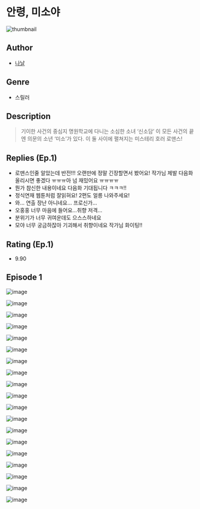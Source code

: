 # 안령, 미소야
![thumbnail](https://image-comic.pstatic.net/user_contents_data/challenge_comic/2023/05/24/364616/upload_7161959698390083172_480x623.jpeg)

## Author
- [나날](https://comic.naver.com/artistTitle?id=364616)

## Genre
- 스릴러

## Description
> 기이한 사건의 중심지 명원학교에 다니는 소심한 소녀 ‘신소담’ 이 모든 사건의 끝엔 의문의 소년 ‘미소’가 있다. 이 둘 사이에 펼쳐지는 미스테리 호러 로맨스!

## Replies (Ep.1)
- 로맨스인줄 알았는데 반전!!! 오랜만에 정말 긴장할면서 봤어요! 작가님 제발 다음화 올리시면 좋겠다 ㅠㅠㅠ아 넘 재밌어요 ㅠㅠㅠㅠ
- 뭔가 참신한 내용이네요 다음화 기대됩니다 ㅋㅋㅋ!!
- 정식연재 웹툰처럼 잘읽혀요! 2편도 얼릉 나와주세요!
- 와... 연출 장난 아니네요... 프로신가...
- 오홍홍 너무 마음에 들어요...취향 저격...
- 분위기가 너무 귀여운데도 으스스하네요
- 모야 너무 궁금하잖아 기괴해서 취향이네요 작가님 화이팅!!

## Rating (Ep.1)
- 9.90

## Episode 1
![image](https://image-comic.pstatic.net/user_contents_data/challenge_comic/2023/05/24/364616/upload_3847026690038838886.jpeg)

![image](https://image-comic.pstatic.net/user_contents_data/challenge_comic/2023/05/24/364616/upload_7004844756708701538.jpeg)

![image](https://image-comic.pstatic.net/user_contents_data/challenge_comic/2023/05/24/364616/upload_7305794510249078883.jpeg)

![image](https://image-comic.pstatic.net/user_contents_data/challenge_comic/2023/05/24/364616/upload_3905804184211960369.jpeg)

![image](https://image-comic.pstatic.net/user_contents_data/challenge_comic/2023/05/24/364616/upload_3703141110092411702.jpeg)

![image](https://image-comic.pstatic.net/user_contents_data/challenge_comic/2023/05/24/364616/upload_7220736286375555632.jpeg)

![image](https://image-comic.pstatic.net/user_contents_data/challenge_comic/2023/05/24/364616/upload_7293971458158834745.jpeg)

![image](https://image-comic.pstatic.net/user_contents_data/challenge_comic/2023/05/24/364616/upload_3618420617505825078.jpeg)

![image](https://image-comic.pstatic.net/user_contents_data/challenge_comic/2023/05/24/364616/upload_7148727977124192823.jpeg)

![image](https://image-comic.pstatic.net/user_contents_data/challenge_comic/2023/05/24/364616/upload_7003158109392154937.jpeg)

![image](https://image-comic.pstatic.net/user_contents_data/challenge_comic/2023/05/24/364616/upload_7364855671376132151.jpeg)

![image](https://image-comic.pstatic.net/user_contents_data/challenge_comic/2023/05/24/364616/upload_3907265409516450406.jpeg)

![image](https://image-comic.pstatic.net/user_contents_data/challenge_comic/2023/05/24/364616/upload_3630290952803935027.jpeg)

![image](https://image-comic.pstatic.net/user_contents_data/challenge_comic/2023/05/24/364616/upload_4062918005751965030.jpeg)

![image](https://image-comic.pstatic.net/user_contents_data/challenge_comic/2023/05/24/364616/upload_7162187274969638193.jpeg)

![image](https://image-comic.pstatic.net/user_contents_data/challenge_comic/2023/05/24/364616/upload_3919311689693606497.jpeg)

![image](https://image-comic.pstatic.net/user_contents_data/challenge_comic/2023/05/24/364616/upload_3690758587076075832.jpeg)

![image](https://image-comic.pstatic.net/user_contents_data/challenge_comic/2023/05/24/364616/upload_7293074260174123878.jpeg)

![image](https://image-comic.pstatic.net/user_contents_data/challenge_comic/2023/05/24/364616/upload_4063707454342575671.jpeg)

